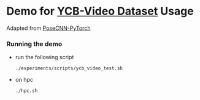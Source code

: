 # Demo for [YCB-Video Dataset](https://rse-lab.cs.washington.edu/projects/posecnn/) Usage

Adapted from [PoseCNN-PyTorch](https://github.com/NVlabs/PoseCNN-PyTorch)

### Running the demo

- run the following script
    ```Shell
    ./experiments/scripts/ycb_video_test.sh
    ```

- on hpc
    ```Shell
    ./hpc.sh
    ```